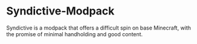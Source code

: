 # Syndictive-Modpack
Syndictive is a modpack that offers a difficult spin on base Minecraft, with the promise of minimal handholding and good content.
